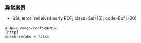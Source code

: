 ### 异常案例
- SSL error: received early EOF; class=Ssl (16); code=Eof (-20) 
```shell
# 在~/.cargo/config中加入 
[http] 
check-revoke = false 
```
